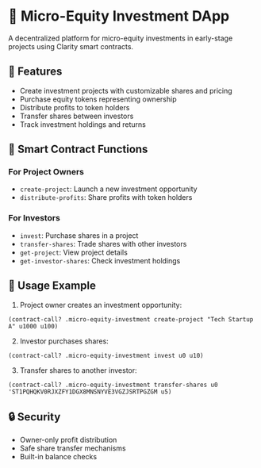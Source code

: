 # 🚀 Micro-Equity Investment DApp

A decentralized platform for micro-equity investments in early-stage projects using Clarity smart contracts.

## 🎯 Features

- Create investment projects with customizable shares and pricing
- Purchase equity tokens representing ownership
- Distribute profits to token holders
- Transfer shares between investors
- Track investment holdings and returns

## 🔧 Smart Contract Functions

### For Project Owners

- `create-project`: Launch a new investment opportunity
- `distribute-profits`: Share profits with token holders

### For Investors

- `invest`: Purchase shares in a project
- `transfer-shares`: Trade shares with other investors
- `get-project`: View project details
- `get-investor-shares`: Check investment holdings

## 📝 Usage Example

1. Project owner creates an investment opportunity:
```clarity
(contract-call? .micro-equity-investment create-project "Tech Startup A" u1000 u100)
```

2. Investor purchases shares:
```clarity
(contract-call? .micro-equity-investment invest u0 u10)
```

3. Transfer shares to another investor:
```clarity
(contract-call? .micro-equity-investment transfer-shares u0 'ST1PQHQKV0RJXZFY1DGX8MNSNYVE3VGZJSRTPGZGM u5)
```

## 🔒 Security

- Owner-only profit distribution
- Safe share transfer mechanisms
- Built-in balance checks
```

